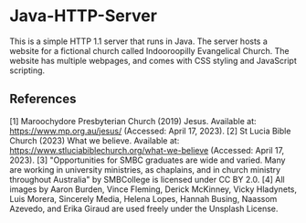 # Java-HTTP-Server

This is a simple HTTP 1.1 server that runs in Java. The server hosts a website for a fictional church called Indooroopilly Evangelical Church. The website has multiple webpages, and comes with CSS styling and JavaScript scripting.

## References

[1] Maroochydore Presbyterian Church (2019) Jesus. Available at: https://www.mp.org.au/jesus/ (Accessed: April 17, 2023). 
[2] St Lucia Bible Church (2023) What we believe. Available at: https://www.stluciabiblechurch.org/what-we-believe (Accessed: April 17, 2023).
[3] "Opportunities for SMBC graduates are wide and varied. Many are working in university ministries, as chaplains, and in church ministry throughout Australia" by SMBCollege is licensed under CC BY 2.0. 
[4] All images by Aaron Burden, Vince Fleming, Derick McKinney, Vicky Hladynets, Luis Morera, Sincerely Media, Helena Lopes, Hannah Busing, Naassom Azevedo, and Erika Giraud are used freely under the Unsplash License.
